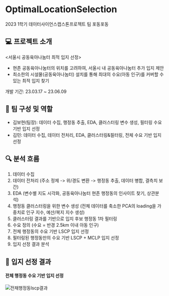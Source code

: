 # OptimalLocationSelection
2023 1학기 데이터사이언스캡스톤프로젝트 팀 포동포동

## 💻 프로젝트 소개
<서울시 공동육아나눔터 최적 입지 선정>
- 현존 공동육아나눔터의 위치를 고려하여, 서울시 내 공동육아나눔터 추가 입지 제안
- 최소한의 시설물(공동육아나눔터) 설치를 통해 최대의 수요(아동 인구)를 커버할 수 있는 최적 입지 찾기

개발 기간: 23.03.17 ~ 23.06.09

## 🫶 팀 구성 및 역할
- 김보현(팀장): 데이터 수집, 행정동 추출, EDA, 클러스터링 변수 생성, 필터링 수요 기반 입지 선정
- 김민: 데이터 수집, 데이터 전처리, EDA, 클러스터링&필터링, 전체 수요 기반 입지 선정

## 🔍 분석 흐름
1. 데이터 수집
2. 데이터 전처리 (주소 정제 -> 위/경도 변환 -> 행정동 추출, 데이터 병합, 결측치 보간)
3. EDA (변수별 지도 시각화, 공동육아나눔터 현존 행정동의 인사이트 찾기, 상관분석)
4. 행정동 클러스터링을 위한 변수 생성 (전체 데이터를 축소한 PCA의 loading을 가중치로 인구 지수, 예산/복지 지수 생성)
5. 클러스터링 결과를 기반으로 입지 후보 행정동 1차 필터링
6. 수요 정의 (수요 = 반경 2.5km 이내 아동 인구)
7. 전체 행정동의 수요 기반 LSCP 입지 선정
8. 필터링된 행정동만의 수요 기반 LSCP + MCLP 입지 선정
9. 입지 선정 결과 분석

## 👶 입지 선정 결과
#### 전체 행정동 수요 기반 입지 선정
![전채행정동lscp결과](https://github.com/mminiiii/OptimalLocationSelection/assets/90174257/8be5d294-e0e5-441a-8604-5b2ff3778edc)
